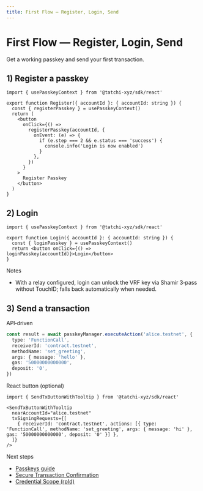 ```yaml
---
title: First Flow — Register, Login, Send
---
```


# First Flow — Register, Login, Send

Get a working passkey and send your first transaction.

## 1) Register a passkey

```tsx
import { usePasskeyContext } from '@tatchi-xyz/sdk/react'

export function Register({ accountId }: { accountId: string }) {
  const { registerPasskey } = usePasskeyContext()
  return (
    <button
      onClick={() =>
        registerPasskey(accountId, {
          onEvent: (e) => {
            if (e.step === 2 && e.status === 'success') {
              console.info('Login is now enabled')
            }
          },
        })
      }
    >
      Register Passkey
    </button>
  )
}
```

## 2) Login

```tsx
import { usePasskeyContext } from '@tatchi-xyz/sdk/react'

export function Login({ accountId }: { accountId: string }) {
  const { loginPasskey } = usePasskeyContext()
  return <button onClick={() => loginPasskey(accountId)}>Login</button>
}
```

Notes
- With a relay configured, login can unlock the VRF key via Shamir 3‑pass without TouchID; falls back automatically when needed.

## 3) Send a transaction

API‑driven

```ts
const result = await passkeyManager.executeAction('alice.testnet', {
  type: 'FunctionCall',
  receiverId: 'contract.testnet',
  methodName: 'set_greeting',
  args: { message: 'hello' },
  gas: '50000000000000',
  deposit: '0',
})
```

React button (optional)

```tsx
import { SendTxButtonWithTooltip } from '@tatchi-xyz/sdk/react'

<SendTxButtonWithTooltip
  nearAccountId="alice.testnet"
  txSigningRequests={[
    { receiverId: 'contract.testnet', actions: [{ type: 'FunctionCall', methodName: 'set_greeting', args: { message: 'hi' }, gas: '50000000000000', deposit: '0' }] },
  ]}
/>
```

Next steps
- [Passkeys guide](/docs/guides/passkeys)
- [Secure Transaction Confirmation](/docs/guides/tx-confirmation)
- [Credential Scope (rpId)](/docs/concepts/wallet-scoped-credentials)

